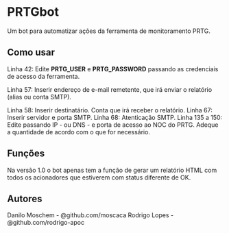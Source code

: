 # PRTGbot
Um bot para automatizar ações da ferramenta de monitoramento PRTG.

## Como usar
Linha 42: Edite **PRTG_USER** e **PRTG_PASSWORD** passando as credenciais de acesso da ferramenta.

Linha 57: Inserir endereço de e-mail remetente, que irá enviar o relatório (alias ou conta SMTP).

Linha 58: Inserir destinatário. Conta que irá receber o relatório.
Linha 67: Inserir servidor e porta SMTP.
Linha 68: Atenticação SMTP.
Linha 135 a 150: Edite passando IP - ou DNS - e porta de acesso ao NOC do PRTG. Adeque a quantidade de acordo com o que for necessário.

## Funções
Na versão 1.0 o bot apenas tem a função de gerar um relatório HTML com todos os acionadores que estiverem com status diferente de OK.

## Autores
Danilo Moschem - @github.com/moscaca
Rodrigo Lopes - @github.com/rodrigo-apoc